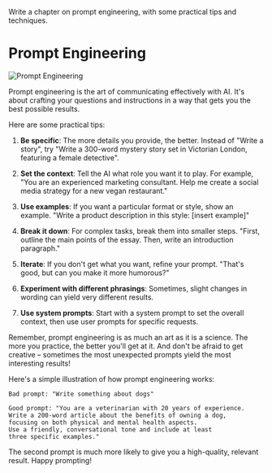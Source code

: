 Write a chapter on prompt engineering, with some practical tips and techniques.

# Prompt Engineering

![Prompt Engineering](.gitbook/assets/060-prompt-engineering.png)

Prompt engineering is the art of communicating effectively with AI. It's about crafting your questions and instructions in a way that gets you the best possible results.

Here are some practical tips:

1. **Be specific**: The more details you provide, the better. Instead of "Write a story", try "Write a 300-word mystery story set in Victorian London, featuring a female detective".

2. **Set the context**: Tell the AI what role you want it to play. For example, "You are an experienced marketing consultant. Help me create a social media strategy for a new vegan restaurant."

3. **Use examples**: If you want a particular format or style, show an example. "Write a product description in this style: [insert example]"

4. **Break it down**: For complex tasks, break them into smaller steps. "First, outline the main points of the essay. Then, write an introduction paragraph."

5. **Iterate**: If you don't get what you want, refine your prompt. "That's good, but can you make it more humorous?"

6. **Experiment with different phrasings**: Sometimes, slight changes in wording can yield very different results.

7. **Use system prompts**: Start with a system prompt to set the overall context, then use user prompts for specific requests.

Remember, prompt engineering is as much an art as it is a science. The more you practice, the better you'll get at it. And don't be afraid to get creative – sometimes the most unexpected prompts yield the most interesting results!

Here's a simple illustration of how prompt engineering works:

```
Bad prompt: "Write something about dogs"

Good prompt: "You are a veterinarian with 20 years of experience.
Write a 200-word article about the benefits of owning a dog,
focusing on both physical and mental health aspects.
Use a friendly, conversational tone and include at least
three specific examples."
```

The second prompt is much more likely to give you a high-quality, relevant result. Happy prompting!
